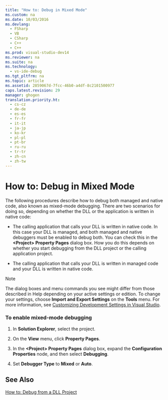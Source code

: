 ```yaml
---
title: "How to: Debug in Mixed Mode"
ms.custom: na
ms.date: 10/03/2016
ms.devlang: 
  - FSharp
  - VB
  - CSharp
  - C++
  - C++
ms.prod: visual-studio-dev14
ms.reviewer: na
ms.suite: na
ms.technology: 
  - vs-ide-debug
ms.tgt_pltfrm: na
ms.topic: article
ms.assetid: 2859067d-7fcc-46b0-a4df-8c2101500977
caps.latest.revision: 29
manager: ghogen
translation.priority.ht: 
  - cs-cz
  - de-de
  - es-es
  - fr-fr
  - it-it
  - ja-jp
  - ko-kr
  - pl-pl
  - pt-br
  - ru-ru
  - tr-tr
  - zh-cn
  - zh-tw
---
```

# How to: Debug in Mixed Mode
The following procedures describe how to debug both managed and native code, also known as mixed-mode debugging. There are two scenarios for doing so, depending on whether the DLL or the application is written in native code:  
  
-   The calling application that calls your DLL is written in native code. In this case your DLL is managed, and both managed and native debuggers must be enabled to debug both. You can check this in the **<Project\> Property Pages** dialog box. How you do this depends on whether you start debugging from the DLL project or the calling application project.  
  
-   The calling application that calls your DLL is written in managed code and your DLL is written in native code.  
  
> [!NOTE]
>  The dialog boxes and menu commands you see might differ from those described in Help depending on your active settings or edition. To change your settings, choose **Import and Export Settings** on the **Tools** menu. For more information, see [Customizing Development Settings in Visual Studio](assetId:///22c4debb-4e31-47a8-8f19-16f328d7dcd3).  
  
### To enable mixed-mode debugging  
  
1.  In **Solution Explorer**, select the project.  
  
2.  On the **View** menu, click **Property Pages**.  
  
3.  In the **<Project\> Property Pages** dialog box, expand the **Configuration Properties** node, and then select **Debugging**.  
  
4.  Set **Debugger Type** to **Mixed** or **Auto**.  
  
## See Also  
 [How to: Debug from a DLL Project](../VS_debugger/How-to--Debug-from-a-DLL-Project.md)